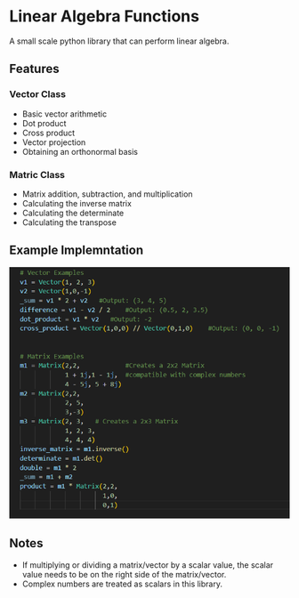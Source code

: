 # Linear Algebra Functions
A small scale python library that can perform linear algebra.

## Features
### Vector Class
* Basic vector arithmetic
* Dot product
* Cross product
* Vector projection
* Obtaining an orthonormal basis

### Matric Class
* Matrix addition, subtraction, and multiplication
* Calculating the inverse matrix
* Calculating the determinate
* Calculating the transpose

## Example Implemntation

![](https://github.com/DashCampbell/Linear-Algebra-Functions/blob/master/example.png)

## Notes
* If multiplying or dividing a matrix/vector by a scalar value, the scalar value needs to be on the right side of the matrix/vector.
* Complex numbers are treated as scalars in this library.